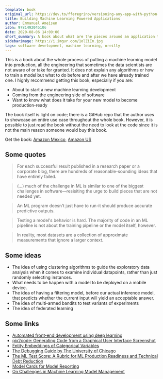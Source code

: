 ```yaml
---
template: book
original_url: https://dev.to/fferegrino/versioning-any-app-with-python-bij
title: Building Machine Learning Powered Applications
author: Emmanuel Ameisen
isbn: 9781492045106
date: 2020-08-06 14:00:00
short_summary: A book about what are the pieces around an application that uses machine learning at its core, a good insight into what is beyond training models.
sidebarimage: https://i.imgur.com/1olZiIn.jpg
tags: software development, machine learning, oreilly
---  
```


This is a book about the whole process of putting a machine learning model into production, all the engineering that sometimes the data scientists are not aware of or take for granted. It does not explain any algorithms or how to train a model but what to do before and after we have already trained one. I highly recommend getting this book, especially if you are:   

 - About to start a new machine learning development
 - Coming from the engineering side of software  
 - Want to know what does it take for your new model to become production-ready

The book itself is light on code; there is a GitHub repo that the author uses to showcase an entire use case throughout the whole book. However, it is possible to just read the book without the need to look at the code since it is not the main reason someone would buy this book.

Get the book: <a href="https://www.amazon.com.mx/Building-Machine-Learning-Powered-Applications/dp/149204511X" target="_blank">Amazon Mexico</a>, <a href="https://www.amazon.com/Building-Machine-Learning-Powered-Applications/dp/149204511X" target="_blank">Amazon US</a>

## Some quotes  

> For each successful result published in a research paper or a corporate blog, there are hundreds of reasonable-sounding ideas that have entirely failed.  

> (...) much of the challenge in ML is similar to one of the biggest challenges in software—resisiting the urge to build pieces that are not needed yet.  

> An ML program doesn't just have to run-it should produce accurate predictive outputs.  

> Testing a model's behavior is hard. The majority of code in an ML pipeline is not about the training pipeline or the model itself, however.  

> In reality, most datasets are a collection of approximate measurements that ignore a larger context.  

## Some ideas

 - The idea of using clustering algorithms to guide the exploratory data analysis when it comes to examine individual datapoints, rather than just randomly selecting instances.  
 - What needs to be happen with a model to be deployed on a mobile device.  
 - The idea of having a filtering model, before our actual inference model, that predicts whether the current input will yield an acceptable answer.  
 - The idea of multi-armed bandits to test variants of experiments
 - The idea of federated learning

## Some links

 - <a href="https://blog.insightdatascience.com/automated-front-end-development-using-deep-learning-3169dd086e82" target="_blank">Automated front-end development using deep learning</a>
 - <a href="https://arxiv.org/abs/1705.07962" target="_blank">pix2code: Generating Code from a Graphical User Interface Screenshot</a>
 - <a href="https://arxiv.org/abs/1604.06737" target="_blank">Entity Embeddings of Categorical Variables</a>
 - <a href="https://uchicago-cs.github.io/debugging-guide/" target="_blank">The Debugging Guide by The University of Chicago</a>
 - <a href="https://research.google/pubs/pub46555/" target="_blank">The ML Test Score: A Rubric for ML Production Readiness and Technical Debt Reduction</a>
 - <a href="https://arxiv.org/abs/1810.03993" target="_blank">Model Cards for Model Reporting</a>
 - <a href="http://sites.computer.org/debull/A18dec/p5.pdf" target="_blank">On Challenges in Machine Learning Model Management</a>